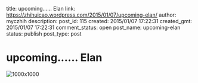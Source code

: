 title: upcoming...... Elan
link: https://zhihuicao.wordpress.com/2015/01/07/upcoming-elan/
author: myczhih
description: 
post_id: 115
created: 2015/01/07 17:22:31
created_gmt: 2015/01/07 17:22:31
comment_status: open
post_name: upcoming-elan
status: publish
post_type: post

# upcoming...... Elan

![1000x1000](https://zhihuicao.files.wordpress.com/2015/01/1000x1000.jpg?w=300)